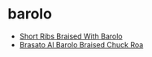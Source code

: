 # barolo

 * [Short Ribs Braised With Barolo](../index/s/short-ribs-braised-with-barolo.json)
 * [Brasato Al Barolo   Braised Chuck Roa](../index/b/brasato-al-barolo---braised-chuck-roa.json)
